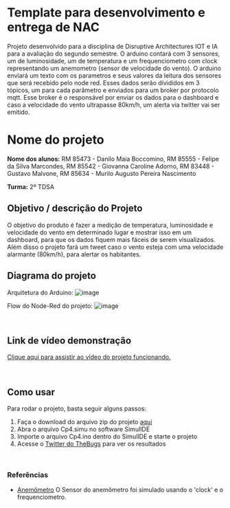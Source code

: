 # Template para desenvolvimento e entrega de NAC

Projeto desenvolvido para a disciplina de Disruptive Architectures IOT e IA para a avaliação do segundo semestre. 
O arduino contará com 3 sensores, um de luminosidade, um de temperatura e um frequenciometro com clock representando um anemometro (sensor de velocidade do vento).
O arduino enviará um texto com os parametros e seus valores da leitura dos sensores que será recebido pelo node red. Esses dados serão dívididos em 3 tópicos, um para cada parâmetro e enviados para um broker por protocolo mqtt. Esse broker é o responsável por enviar os dados para o dashboard e caso a velocidade do vento ultrapasse 80km/h, um alerta via twitter vai ser emitido.

# Nome do projeto

**Nome dos alunos:** 
RM 85473 - Danilo Maia Boccomino,
RM 85555 - Felipe da Silva Marcondes,
RM 85542 - Giovanna Caroline Adorno,
RM 83448 - Gustavo Malvone,
RM 85634 - Murilo Augusto Pereira Nascimento

**Turma:**
2º TDSA

## Objetivo / descrição do Projeto

O objetivo do produto é fazer a medição de temperatura, luminosidade e velocidade do vento em determinado lugar e mostrar isso em um dashboard, para que os dados fiquem mais fáceis de serem visualizados. Além disso o projeto fará um tweet caso o vento esteja com uma velocidade alarmante (80km/h), para alertar os habitantes.

## Diagrama do projeto

Arquitetura do Arduino:
![image](https://user-images.githubusercontent.com/69016130/131044558-5bec95d4-e6f0-44ca-9e0c-e97dbf40808c.png)

Flow do Node-Red do projeto:
![image](https://user-images.githubusercontent.com/69016130/131044571-5203ba5e-192d-4195-a33c-020959a64e27.png)


&nbsp;
## Link de vídeo demonstração
[Clique aqui para assistir ao vídeo do projeto funcionando.](https://www.youtube.com/watch?v=DYvpSIIlV50)

&nbsp;
## Como usar 
Para rodar o projeto, basta seguir alguns passos:
1. Faça o download do arquivo zip do projeto [aqui](https://github.com/giovanna-adorno/the-bugs-iot/archive/refs/heads/main.zip)
2. Abra o arquivo Cp4.simu no software SimulIDE
3. Importe o arquivo Cp4.ino dentro do SimulIDE e starte o projeto
4. Acesse o [Twitter do TheBugs](https://twitter.com/TheBugs_Fiap) para ver os resultados

&nbsp;
### Referências 

- [Anemômetro](https://www.usinainfo.com.br/blog/anemometro-arduino-um-sensor-de-vento-para-estacao-meteorologica/)
  O Sensor do anemômetro foi simulado usando o 'clock' e o frequenciometro.
